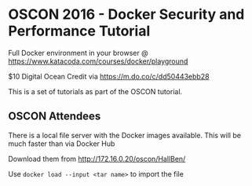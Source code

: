 # OSCON 2016 - Docker Security and Performance Tutorial

Full Docker environment in your browser @ https://www.katacoda.com/courses/docker/playground

$10 Digital Ocean Credit via https://m.do.co/c/dd50443ebb28

This is a set of tutorials as part of the OSCON tutorial.

## OSCON Attendees

There is a local file server with the Docker images available. This will be much faster than via Docker Hub

Download them from http://172.16.0.20/oscon/HallBen/

Use `docker load --input <tar name>` to import the file
